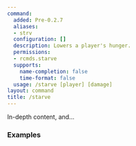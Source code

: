 ```yaml
---
command:
  added: Pre-0.2.7
  aliases:
  - strv
  configuration: []
  description: Lowers a player's hunger.
  permissions:
  - rcmds.starve
  supports:
    name-completion: false
    time-format: false
  usage: /starve [player] [damage]
layout: command
title: /starve
---
```


In-depth content, and...

### Examples

